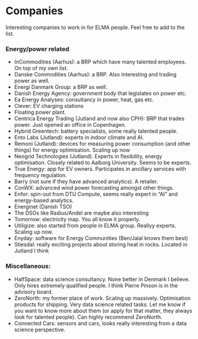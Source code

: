# Companies
Interesting companies to work in for ELMA people. Feel free to add to the list.

### Energy/power related
- InCommodities (Aarhus): a BRP which have many talented employees. On top of my own list.
- Danske Commodities (Aarhus): a BRP. Also interesting and trading power as well.
- Energi Danmark Group: a BRP as well.
- Danish Energy Agency: government body that legislates on power etc.
- Ea Energy Analyses: consultancy in power, heat, gas etc.
- Clever: EV charging stations
- Floating power plant.
- Centrica Energy Trading (Jutland and now also CPH): BRP that trades power. Just opened an office in Copenhagen.
- Hybrid Greentech: battery specialists, some really talented people.
- Ento Labs (Jutland): experts in indoor climate and AI. 
- Remoni (Jutland): devices for measuring power consumption (and other things) for energy optimisation. Scaling up now
- Neogrid Technologies (Jutland). Experts in flexibility, energy optimisation. Closely related to Aalborg University. Seems to be experts.
- True Energy: app for EV owners. Participates in ancillary services with frequency regulation. 
- Barry (not sure if they have advanced analytics). A retailer.
- ConWX: advanced wind power forecasting amongst other things.
- Enfor: spin-out from DTU Compute, seems really expert in “AI” and energy-based analytics.
- Energinet (Danish TSO)
- The DSOs like Radius/Andel are maybe also interesting 
- Tomorrow: electricity map. You all know it properly. 
- Utiligize: also started from people in ELMA group. Reallyy experts. Scaling up now.
- Enyday: software for Energy Communities (Ben/Jalal knows them best)
- Stiesdal: really exciting projects about storing heat in rocks. Located in Jutland I think

### Miscellaneous: 
- HalfSpace: data science consultancy. None better in Denmark I believe. Only hires extremely qualified people. I think Pierre Pinson is in the advisory board.
- ZeroNorth: my former place of work. Scaling up massively. Optimisation products for shipping. Very data science related tasks. Let me know if you want to know more about them (or apply for that matter, they always look for talented people). Can highly recommend ZeroNorth.
- Connected Cars: sensors and cars, looks really interesting from a data science perspective. 


